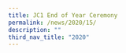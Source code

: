 ```yaml
---
title: JC1 End of Year Ceremony
permalink: /news/2020/15/
description: ""
third_nav_title: "2020"
---
```

